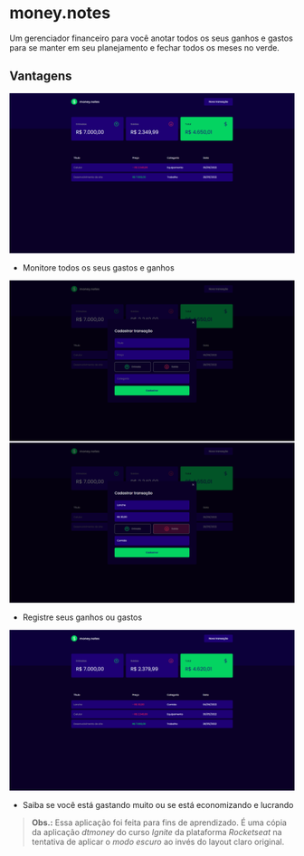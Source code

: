 # money.notes

Um gerenciador financeiro para você anotar todos os seus ganhos e gastos para se manter em seu planejamento e fechar todos os meses no verde.


## Vantagens

![Homepage](./images/home1.png)
- Monitore todos os seus gastos e ganhos

![Modal aberto](./images/modal-open.png)
![Modal preenchido](./images/modal-filled.png)
- Registre seus ganhos ou gastos

![Homepage com novo registro](./images/home2.png)
- Saiba se você está gastando muito ou se está economizando e lucrando

> **Obs.:** Essa aplicação foi feita para fins de aprendizado. É uma cópia da aplicação _dtmoney_ do curso _Ignite_ da plataforma _Rocketseat_ na tentativa de aplicar o _modo escuro_ ao invés do layout claro original.
